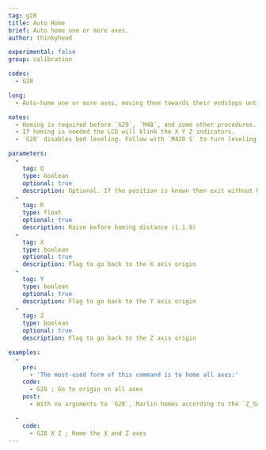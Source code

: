 ```yaml
---
tag: g28
title: Auto Home
brief: Auto home one or more axes.
author: thinkyhead

experimental: false
group: calibration

codes:
  - G28

long:
  - Auto-home one or more axes, moving them towards their endstops until triggered. Each axis is backed off and re-bumped according to the `[XYZ]_HOME_BUMP_MM` and `HOMING_BUMP_DIVISOR` settings.

notes:
  - Homing is required before `G29`, `M48`, and some other procedures.
  - If homing is needed the LCD will blink the X Y Z indicators.
  - `G28` disables bed leveling. Follow with `M420 S` to turn leveling on, or use `RESTORE_LEVELING_AFTER_G28` to automatically keep leveling on after `G28`.

parameters:
  -
    tag: O
    type: boolean
    optional: true
    description: Optional. If the position is known then exit without homing. (1.1.9)
  -
    tag: R
    type: float
    optional: true
    description: Raise before homing distance (1.1.9)
  -
    tag: X
    type: boolean
    optional: true
    description: Flag to go back to the X axis origin
  -
    tag: Y
    type: boolean
    optional: true
    description: Flag to go back to the Y axis origin
  -
    tag: Z
    type: boolean
    optional: true
    description: Flag to go back to the Z axis origin

examples:
  -
    pre:
      - 'The most-used form of this command is to home all axes:'
    code:
      - G28 ; Go to origin on all axes
    post:
      - With no arguments to `G28`, Marlin homes according to the `Z_SAFE_HOMING`, `QUICK_HOME` and `HOME_Y_BEFORE_X` settings.

  -
    code:
      - G28 X Z ; Home the X and Z axes
---
```

